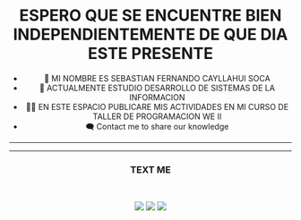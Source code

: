 <div style="text-align:center">
<h1> ESPERO QUE SE ENCUENTRE BIEN INDEPENDIENTEMENTE DE QUE DIA ESTE PRESENTE </h1>

* 🙂 MI NOMBRE ES SEBASTIAN FERNANDO CAYLLAHUI SOCA
* 🌱 ACTUALMENTE ESTUDIO DESARROLLO DE SISTEMAS DE LA INFORMACION 
* 🐱‍💻 EN ESTE ESPACIO PUBLICARE MIS ACTIVIDADES EN MI CURSO DE TALLER DE PROGRAMACION WE II
* 🗨 Contact me to share our knowledge
--------------------------------------------------------------------------------------------

--------------------------------------------------------------------------------------------
<h3> <b> TEXT ME </b></h3>
<br>

![](https://img.shields.io/badge/Facebook-1877F2?style=for-the-badge&logo=facebook&logoColor=white) 
![](https://img.shields.io/badge/Twitter-1DA1F2?style=for-the-badge&logo=twitter&logoColor=white)
![](https://img.shields.io/badge/WhatsApp-25D366?style=for-the-badge&logo=whatsapp&logoColor=white)



</p>
